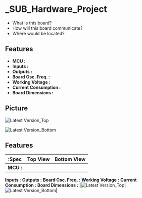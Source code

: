 # _SUB_Hardware_Project

- What is this board? 
- How will this board communicate?
- Where would be located?
## Features

- __MCU :__ 
- __Inputs :__ 
- __Outputs :__ 
- __Board Osc. Freq. :__ 
- __Working Voltage :__
- __Current Consumption :__
- __Board Dimensions :__

## Picture

![Latest Version_Top](https://github.com/mend0z0)

![Latest Version_Bottom](https://github.com/mend0z0)

## Features

|:Spec|Top View|Bottom View|
|:---:|:---:|:---:|
|__MCU :__
__Inputs :__ 
__Outputs :__ 
__Board Osc. Freq. :__ 
__Working Voltage :__
__Current Consumption :__
__Board Dimensions :__ |![Latest Version_Top](https://github.com/mend0z0)|![Latest Version_Bottom](https://github.com/mend0z0)|
